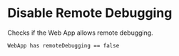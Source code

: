 # Disable Remote Debugging

Checks if the Web App allows remote debugging.

```ccl
WebApp has remoteDebugging == false
```